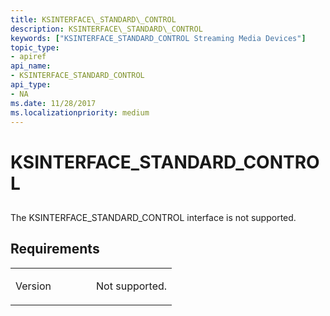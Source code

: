 ```yaml
---
title: KSINTERFACE\_STANDARD\_CONTROL
description: KSINTERFACE\_STANDARD\_CONTROL
keywords: ["KSINTERFACE_STANDARD_CONTROL Streaming Media Devices"]
topic_type:
- apiref
api_name:
- KSINTERFACE_STANDARD_CONTROL
api_type:
- NA
ms.date: 11/28/2017
ms.localizationpriority: medium
---
```


# KSINTERFACE\_STANDARD\_CONTROL


## <span id="ddk_ksinterface_standard_control_ks"></span><span id="DDK_KSINTERFACE_STANDARD_CONTROL_KS"></span>


The KSINTERFACE\_STANDARD\_CONTROL interface is not supported.

Requirements
------------

<table>
<colgroup>
<col width="50%" />
<col width="50%" />
</colgroup>
<tbody>
<tr class="odd">
<td><p>Version</p></td>
<td><p>Not supported.</p></td>
</tr>
</tbody>
</table>

 

 





